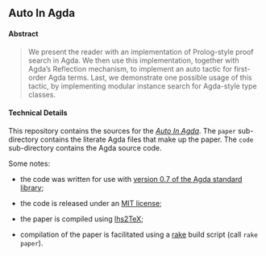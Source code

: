## Auto In Agda

#### Abstract

> We present the reader with an implementation of Prolog-style proof search in Agda.
> We then use this implementation, together with Agda’s Reflection mechanism,
> to implement an auto tactic for first- order Agda terms.
> Last, we demonstrate one possible usage of this tactic,
> by implementing modular instance search for Agda-style type classes.

#### Technical Details

This repository contains the sources for the *[Auto In Agda](/AutoInAgda.pdf?raw=true)*.
The `paper` sub-directory contains the literate Agda files that make up the paper.
The `code` sub-directory contains the Agda source code.

Some notes:

  - the code was written for use with [version 0.7 of the Agda standard
    library](http://www.cse.chalmers.se/~nad/software/lib-0.7.tar.gz);

  - the code is released under an [MIT license](code/LICENSE);

  - the paper is compiled using [lhs2TeX](www.andres-loeh.de/lhs2tex/);

  - compilation of the paper is facilitated using a
    [rake](http://rake.rubyforge.org/) build script (call `rake paper`).
